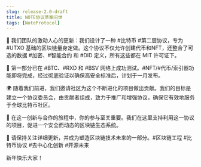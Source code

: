 ```yaml
---
slug: release-2.0-draft
title: NOTE协议草案问世
tags: [NoteProtocol]
---
```


🚀 我们团队的激动人心的更新：我们设计了一种 #比特币 #第二层协议，专为 #UTXO 基础的区块链量身定做。这个协议不仅允许创建代币和NFT，还整合了可选的数据 #加密、#智能合约 和 #DID 定义，所有这些都在 MIT 许可证下。

🔬 第一部分已在 #BTC、#RXD 和 #BSV 网络上成功测试。#NFT/#代币/索引器功能即将完成，经过彻底验证以确保高安全标准后，计划于一月发布。

🌍 随着我们前进，我们邀请社区为这个不断进化的项目做出贡献。我们的目标是建立一个协议委员会，由贡献者组成，致力于推广和增强协议，确保它有效地服务于全球比特币社区。

🔧 在这一创新与合作的旅程中，你的参与至关重要。我们在这里支持利用这一协议的项目，促进一个安全而动态的区块链生态系统。

🔔 请保持关注详细更新，并成为塑造区块链技术未来的一部分。#区块链工程 #比特币协议 #去中心化创新 #开源未来

新年快乐大家！

